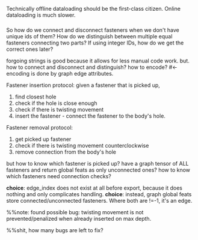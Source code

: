 Technically offline dataloading should be the first-class citizen. Online dataloading is much slower.

###

So how do we connect and disconnect fasteners when we don't have unique ids of them?
How do we distinguish between multiple equal fasteners connecting two parts?
If using integer IDs, how do we get the correct ones later?

forgoing strings is good because it allows for less manual code work.
but. how to connect and disconnect and distinguish? how to encode? #<- encoding is done by graph edge attributes.

Fastener insertion protocol:
given a fastener that is picked up,
1. find closest hole
2. check if the hole is close enough
3. check if there is twisting movement
4. insert the fastener - connect the fastener to the body's hole.

Fastener removal protocol:
1. get picked up fastener
2. check if there is twisting movement counterclockwise
3. remove connection from the body's hole



but how to know which fastener is picked up?
have a graph tensor of ALL fasteners and return global feats as only unconnected ones?
how to know which fasteners need connection checks?

**choice**: edge_index does not exist at all before export, because it does nothing and only complicates handling.
**choice**: instead, graph global feats store connected/unconnected fasteners. Where both are !=-1, it's an edge.

%%note: found possible bug: twisting movement is not prevented/penalized when already inserted on max depth.

%%shit, how many bugs are left to fix? 
